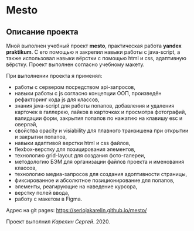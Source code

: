 # Mesto

## Описание проекта
Мной выполнен учебный проект **mesto**, практическая работа **yandex praktikum**. С его помощью я закрепил навыки работы с java-script, а также использовал навыки вёрстки с помощью html и css, адаптивную вёрстку. 
Проект выполнен согласно учебному макету.

При выполнении проекта я применял:
* работы с сервером посредством api-запросов,
* навыки работы с js согласно концепции ООП, произведён рефакторинг кода js для классов,
* знания java-script для работы попапов, добавления и удаления карточек в галлерею, лайков в карточках и просмотра фотографий, валидации форм, закрытия попапов по нажатию на клавишу esc и оверлэй,
* свойства opacity и visiability для плавного транзишена при открытии и закрытии попапов,
* навыки адаптивой верстки html и css файлов,
* flexbox-верстку для позицирования элементов,
* технологию grid-layout для создания фото-галереи,
* методологию БЭМ для организации файлов проекта и именования классов,
* технологию медиа-запросов для создания адоптивности страницы,
* фиксированное и абсолютное позиционирование для попапов,
* элементы, реагирующие на наведение курсора,
* верстку полей ввода,
* работу с макетом в Figma.

Адрес на git pages: https://seriojakarelin.github.io/mesto/

Проект выполнил *Карелин Сергей*. 2020.

